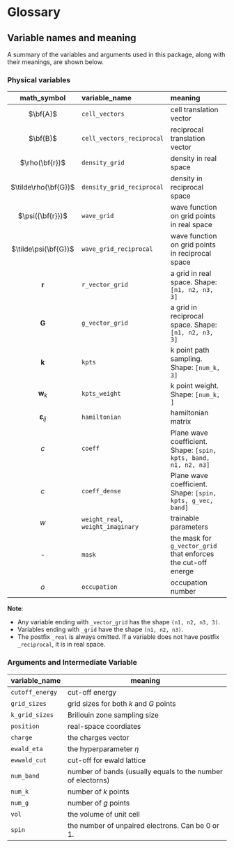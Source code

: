 # Glossary


## Variable names and meaning
A summary of the variables and arguments used in this package, along with their meanings, are shown below.


### Physical variables
| math_symbol |   variable_name   |           meaning        |
|:-----------:|:------------------|:-------------------------|
| $\bf{A}$         |``cell_vectors``            | cell translation vector  |
| $\bf{B}$         |``cell_vectors_reciprocal``      | reciprocal translation vector|
|$\rho(\bf{r})$     |``density_grid``       | density in real space    |
|$\tilde\rho(\bf{G})$ |``density_grid_reciprocal`` | density in reciprocal space |
|$\psi({\bf{r}})$     |``wave_grid``       | wave function on grid points in real space    |
|$\tilde\psi(\bf{G})$|``wave_grid_reciprocal`` | wave function on grid points in reciprocal space |
|$\boldsymbol{r}$ |``r_vector_grid``       | a grid in real space. Shape: ``[n1, n2, n3, 3]``  |
|$\boldsymbol{G}$ |``g_vector_grid``       | a grid in reciprocal space. Shape: ``[n1, n2, n3, 3]`` |
|$\boldsymbol{k}$ |``kpts`` | k point path sampling. Shape: ``[num_k, 3]``|
|$\boldsymbol{w}_k$ |``kpts_weight`` | k point weight. Shape: ``[num_k, ]``|
|$\boldsymbol{\varepsilon}_{ij}$| ``hamiltonian`` | hamiltonian matrix |
|$c$  |``coeff`` |  Plane wave coefficient. <br /> Shape: ``[spin, kpts, band, n1, n2, n3]``|
|$c$  |``coeff_dense``  |  Plane wave coefficient. <br /> Shape: ``[spin, kpts, g_vec, band]``|
|$w$ | ``weight_real``, <br /> ``weight_imaginary``      |  trainable parameters  |
|-|``mask``     | the mask for ``g_vector_grid`` that enforces the cut-off energe|
|$o$|``occupation``  | occupation number|


**Note**:
- Any variable ending with ``_vector_grid`` has the shape ``(n1, n2, n3, 3)``.
- Variables ending with ``_grid`` have the shape ``(n1, n2, n3)``.
- The postfix ``_real`` is always omitted. If a variable does not have postfix ``_reciprocal``, it is in real space.


### Arguments and Intermediate Variable
|  variable_name  |  meaning     |
|:----------------|--------------|
| ``cutoff_energy`` |cut-off energy|
| ``grid_sizes``  | grid sizes for both $k$ and $G$ points|
| ``k_grid_sizes``| Brillouin zone sampling size|
| ``position``   | real-space coordiates |
| ``charge``     | the charges vector |
| ``ewald_eta``      |the hyperparameter $\eta$|
| ``ewwald_cut``      |cut-off for ewald lattice|
| ``num_band`` | number of bands (usually equals to the number of electorns)|
| ``num_k``    | number of $k$ points |
| ``num_g``    | number of $g$ points |
| ``vol``    | the volume of unit cell|
| ``spin``    | the number of unpaired electrons. Can be 0 or 1.|
